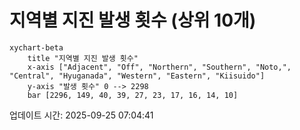 # 지역별 지진 발생 횟수 (상위 10개)

```mermaid
xychart-beta
    title "지역별 지진 발생 횟수"
    x-axis ["Adjacent", "Off", "Northern", "Southern", "Noto,", "Central", "Hyuganada", "Western", "Eastern", "Kiisuido"]
    y-axis "발생 횟수" 0 --> 2298
    bar [2296, 149, 40, 39, 27, 23, 17, 16, 14, 10]
```

업데이트 시간: 2025-09-25 07:04:41
